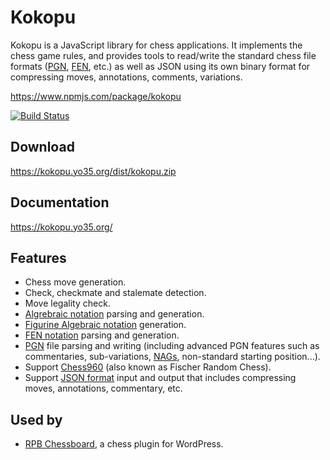Kokopu
======

Kokopu is a JavaScript library for chess applications. It implements the chess game rules,
and provides tools to read/write the standard chess file formats
([PGN](https://en.wikipedia.org/wiki/Portable_Game_Notation),
[FEN](https://en.wikipedia.org/wiki/Forsyth%E2%80%93Edwards_Notation), etc.) as well as JSON
using its own binary format for compressing moves, annotations, comments, variations.

https://www.npmjs.com/package/kokopu

[![Build Status](https://travis-ci.com/yo35/kokopu.svg?branch=master)](https://travis-ci.com/yo35/kokopu)



Download
--------

https://kokopu.yo35.org/dist/kokopu.zip



Documentation
-------------

https://kokopu.yo35.org/



Features
--------

* Chess move generation.
* Check, checkmate and stalemate detection.
* Move legality check.
* [Algrebraic notation](https://en.wikipedia.org/wiki/Algebraic_notation_(chess)) parsing and generation.
* [Figurine Algebraic notation](https://en.wikipedia.org/wiki/Algebraic_notation_(chess)#Figurine_algebraic_notation) generation.
* [FEN notation](https://en.wikipedia.org/wiki/Forsyth%E2%80%93Edwards_Notation) parsing and generation.
* [PGN](https://en.wikipedia.org/wiki/Portable_Game_Notation) file parsing and writing (including advanced PGN features
such as commentaries, sub-variations, [NAGs](https://en.wikipedia.org/wiki/Numeric_Annotation_Glyphs),
non-standard starting position...).
* Support [Chess960](https://en.wikipedia.org/wiki/Chess960) (also known as Fischer Random Chess).
* Support [JSON format](https://kokopu.yo35.org/docs/tutorial-05_json_reading_and_writing.html) input and output that includes compressing moves, annotations, commentary, etc.

Used by
-------

* [RPB Chessboard](https://wordpress.org/plugins/rpb-chessboard/), a chess plugin for WordPress.
